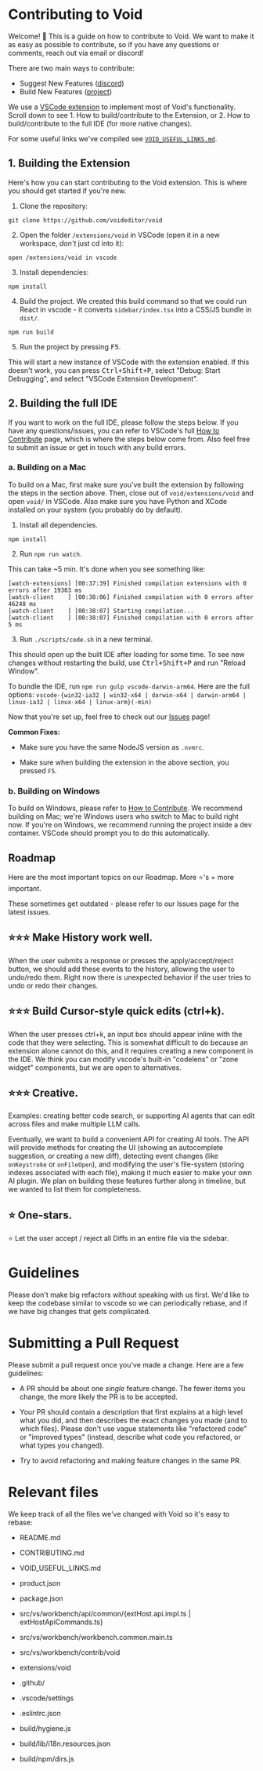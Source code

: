 # Contributing to Void

Welcome! 👋 This is a guide on how to contribute to Void. We want to make it as easy as possible to contribute, so if you have any questions or comments, reach out via email or discord!

There are two main ways to contribute:

- Suggest New Features ([discord](https://discord.gg/RSNjgaugJs))
- Build New Features ([project](https://github.com/orgs/voideditor/projects/2/views/3))

We use a [VSCode extension](https://code.visualstudio.com/api/get-started/your-first-extension) to implement most of Void's functionality. Scroll down to see 1. How to build/contribute to the Extension, or 2. How to build/contribute to the full IDE (for more native changes).

For some useful links we've compiled see [`VOID_USEFUL_LINKS.md`](https://github.com/voideditor/void/blob/main/VOID_USEFUL_LINKS.md).

## 1. Building the Extension
Here's how you can start contributing to the Void extension. This is where you should get started if you're new.

1. Clone the repository:

```
git clone https://github.com/voideditor/void
```

2. Open the folder `/extensions/void` in VSCode (open it in a new workspace, *don't* just cd into it):

```
open /extensions/void in vscode
```

3. Install dependencies:

```
npm install
```

4. Build the project. We created this build command so that we could run React in vscode - it converts `sidebar/index.tsx` into a CSS/JS bundle in `dist/`.

```
npm run build
```

5. Run the project by pressing <kbd>F5</kbd>.

This will start a new instance of VSCode with the extension enabled. If this doesn't work, you can press <kbd>Ctrl+Shift+P</kbd>, select "Debug: Start Debugging", and select "VSCode Extension Development".


## 2. Building the full IDE

If you want to work on the full IDE, please follow the steps below. If you have any questions/issues, you can refer to VSCode's full [How to Contribute](https://github.com/microsoft/vscode/wiki/How-to-Contribute) page, which is where the steps below come from. Also feel free to submit an issue or get in touch with any build errors.



### a. Building on a Mac

To build on a Mac, first make sure you've built the extension by following the steps in the section above. Then, close out of `void/extensions/void` and open `void/` in VSCode. Also make sure you have Python and XCode installed on your system (you probably do by default).


1. Install all dependencies.

```
npm install
```

2. Run `npm run watch`.

This can take ~5 min. It's done when you see something like:

```
[watch-extensions] [00:37:39] Finished compilation extensions with 0 errors after 19303 ms
[watch-client    ] [00:38:06] Finished compilation with 0 errors after 46248 ms
[watch-client    ] [00:38:07] Starting compilation...
[watch-client    ] [00:38:07] Finished compilation with 0 errors after 5 ms
```

<!-- 3. Press <kbd>Ctrl+Shift+B</kbd> to start the build process. -->

3. Run `./scripts/code.sh` in a new terminal.

This should open up the built IDE after loading for some time. To see new changes without restarting the build, use <kbd>Ctrl+Shift+P</kbd> and run "Reload Window".

To bundle the IDE, run `npm run gulp vscode-darwin-arm64`. Here are the full options: `vscode-{win32-ia32 | win32-x64 | darwin-x64 | darwin-arm64 | linux-ia32 | linux-x64 | linux-arm}(-min)`

Now that you're set up, feel free to check out our [Issues](https://github.com/voideditor/void/issues) page!


**Common Fixes:**

- Make sure you have the same NodeJS version as `.nvmrc`.

- Make sure when building the extension in the above section, you pressed `F5`.



### b. Building on Windows

To build on Windows, please refer to [How to Contribute](https://github.com/microsoft/vscode/wiki/How-to-Contribute). We recommend building on Mac; we're Windows users who switch to Mac to build right now.
If you're on Windows, we recommend running the project inside a dev container. VSCode should prompt you to do this automatically.

## Roadmap

Here are the most important topics on our Roadmap. More ⭐'s = more important.

These sometimes get outdated - please refer to our Issues page for the latest issues.

## ⭐⭐⭐ Make History work well.

When the user submits a response or presses the apply/accept/reject button, we should add these events to the history, allowing the user to undo/redo them. Right now there is unexpected behavior if the user tries to undo or redo their changes.

## ⭐⭐⭐ Build Cursor-style quick edits (ctrl+k).

When the user presses ctrl+k, an input box should appear inline with the code that they were selecting. This is somewhat difficult to do because an extension alone cannot do this, and it requires creating a new component in the IDE. We think you can modify vscode's built-in "codelens" or "zone widget" components, but we are open to alternatives.

## ⭐⭐⭐ Creative.

Examples: creating better code search, or supporting AI agents that can edit across files and make multiple LLM calls.

Eventually, we want to build a convenient API for creating AI tools. The API will provide methods for creating the UI (showing an autocomplete suggestion, or creating a new diff), detecting event changes (like `onKeystroke` or `onFileOpen`), and modifying the user's file-system (storing indexes associated with each file), making it much easier to make your own AI plugin. We plan on building these features further along in timeline, but we wanted to list them for completeness.

## ⭐ One-stars.

⭐ Let the user accept / reject all Diffs in an entire file via the sidebar.

# Guidelines

Please don't make big refactors without speaking with us first. We'd like to keep the codebase similar to vscode so we can periodically rebase, and if we have big changes that gets complicated.

# Submitting a Pull Request

Please submit a pull request once you've made a change. Here are a few guidelines:

- A PR should be about one *single* feature change. The fewer items you change, the more likely the PR is to be accepted.

- Your PR should contain a description that first explains at a high level what you did, and then describes the exact changes you made (and to which files). Please don't use vague statements like "refactored code" or "improved types" (instead, describe what code you refactored, or what types you changed).

- Try to avoid refactoring and making feature changes in the same PR.

# Relevant files

We keep track of all the files we've changed with Void so it's easy to rebase:

- README.md
- CONTRIBUTING.md
- VOID_USEFUL_LINKS.md
- product.json
- package.json

- src/vs/workbench/api/common/{extHost.api.impl.ts | extHostApiCommands.ts}
- src/vs/workbench/workbench.common.main.ts
- src/vs/workbench/contrib/void
- extensions/void

- .github/
- .vscode/settings
- .eslintrc.json
- build/hygiene.js
- build/lib/i18n.resources.json
- build/npm/dirs.js
